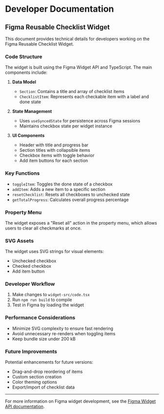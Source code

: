 # Developer Documentation

## Figma Reusable Checklist Widget

This document provides technical details for developers working on the Figma Reusable Checklist Widget.

### Code Structure

The widget is built using the Figma Widget API and TypeScript. The main components include:

1. **Data Model**
   - `Section`: Contains a title and array of checklist items
   - `ChecklistItem`: Represents each checkable item with a label and done state

2. **State Management**
   - Uses `useSyncedState` for persistence across Figma sessions
   - Maintains checkbox state per widget instance

3. **UI Components**
   - Header with title and progress bar
   - Section titles with collapsible items
   - Checkbox items with toggle behavior
   - Add item buttons for each section

### Key Functions

- `toggleItem`: Toggles the done state of a checkbox
- `addItem`: Adds a new item to a specific section
- `resetChecklist`: Resets all checkboxes to unchecked state
- `getTotalProgress`: Calculates overall progress percentage

### Property Menu

The widget exposes a "Reset all" action in the property menu, which allows users to clear all checkmarks at once.

### SVG Assets

The widget uses SVG strings for visual elements:
- Unchecked checkbox
- Checked checkbox 
- Add item button

### Developer Workflow

1. Make changes to `widget-src/code.tsx`
2. Run `npm run build` to compile
3. Test in Figma by loading the widget

### Performance Considerations

- Minimize SVG complexity to ensure fast rendering
- Avoid unnecessary re-renders when toggling items
- Keep bundle size under 200 kB

### Future Improvements

Potential enhancements for future versions:
- Drag-and-drop reordering of items
- Custom section creation
- Color theming options
- Export/import of checklist data

---

For more information on Figma widget development, see the [Figma Widget API documentation](https://www.figma.com/widget-docs/). 